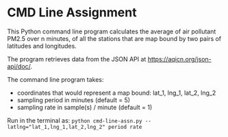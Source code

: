 # CMD Line Assignment

This Python command line program calculates the average of air pollutant PM2.5 over n minutes, of
all the stations that are map bound by two pairs of latitudes and longitudes.

The program retrieves data from the JSON API at https://aqicn.org/json-api/doc/.

The command line program takes:
- coordinates that would represent a map bound: lat_1, lng_1,
lat_2, lng_2
- sampling period in minutes (default = 5)
- sampling rate in sample(s) / minute (default = 1)

Run in the terminal as: `python cmd-line-assn.py --latlng="lat_1,lng_1,lat_2,lng_2" period rate`
